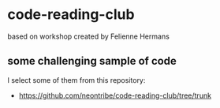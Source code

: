 # code-reading-club
based on workshop created by Felienne Hermans

## some challenging sample of code

I select some of them from this repository: 
- https://github.com/neontribe/code-reading-club/tree/trunk

